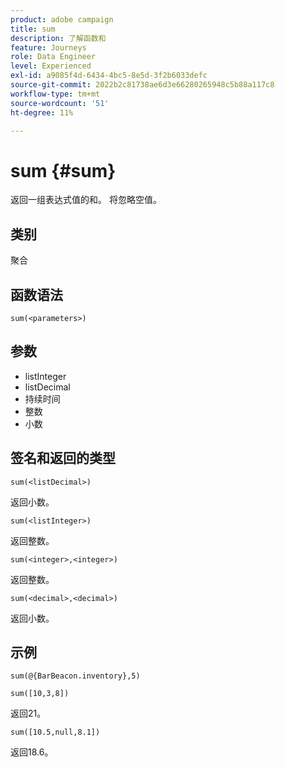 ```yaml
---
product: adobe campaign
title: sum
description: 了解函数和
feature: Journeys
role: Data Engineer
level: Experienced
exl-id: a9085f4d-6434-4bc5-8e5d-3f2b6033defc
source-git-commit: 2022b2c81738ae6d3e66280265948c5b88a117c8
workflow-type: tm+mt
source-wordcount: '51'
ht-degree: 11%

---
```


# sum {#sum}

返回一组表达式值的和。 将忽略空值。

## 类别

聚合

## 函数语法

`sum(<parameters>)`

## 参数

* listInteger
* listDecimal
* 持续时间
* 整数
* 小数

## 签名和返回的类型

`sum(<listDecimal>)`

返回小数。

`sum(<listInteger>)`

返回整数。

`sum(<integer>,<integer>)`

返回整数。

`sum(<decimal>,<decimal>)`

返回小数。

## 示例

`sum(@{BarBeacon.inventory},5)`

`sum([10,3,8])`

返回21。

`sum([10.5,null,8.1])`

返回18.6。
